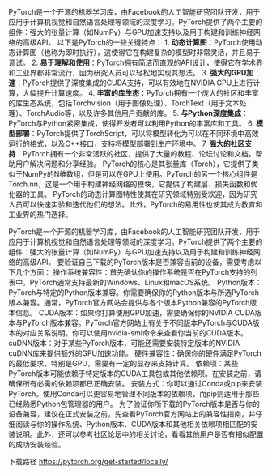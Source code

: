 PyTorch是一个开源的机器学习库，由Facebook的人工智能研究团队开发，用于应用于计算机视觉和自然语言处理等领域的深度学习。PyTorch提供了两个主要的组件：强大的张量计算（如NumPy）与GPU加速支持以及用于构建和训练神经网络的高级API。
以下是PyTorch的一些关键特点：
    1. **动态计算图**：PyTorch使用动态计算图（也称为即时执行），这使得它在构建复杂的模型时非常灵活，并且易于调试。
    2. **易于理解和使用**：PyTorch拥有简洁而直观的API设计，使得它在学术界和工业界都非常流行，因为研究人员可以轻松地实现其想法。
    3. **强大的GPU加速**：PyTorch提供了深度集成的CUDA支持，可以有效地在NVIDIA GPU上进行计算，大幅提升计算速度。
    4. **丰富的库生态**：PyTorch拥有一个庞大的社区和丰富的库生态系统，包括Torchvision（用于图像处理）、TorchText（用于文本处理）、TorchAudio等，以及许多其他用户贡献的库。
    5. **与Python深度集成**：PyTorch与Python紧密集成，使得开发者可以利用Python的丰富库和工具。
    6. **模型部署**：PyTorch提供了TorchScript，可以将模型转化为可以在不同环境中高效运行的格式，以及C++接口，支持将模型部署到生产环境中。
    7. **强大的社区支持**：PyTorch拥有一个非常活跃的社区，提供了大量的教程、论坛讨论和文档，帮助用户解决问题和分享经验。
PyTorch的核心是其张量库（Torch），它提供了类似于NumPy的N维数组，但是可以在GPU上使用。PyTorch的另一个核心组件是Torch.nn，这是一个用于构建神经网络的模块，它提供了构建层、损失函数和优化器的工具。
PyTorch的动态计算图特性使其在研究领域特别受欢迎，因为研究人员可以快速实验和迭代他们的想法。此外，PyTorch的易用性也使其成为教育和工业界的热门选择。

PyTorch是一个开源的机器学习库，由Facebook的人工智能研究团队开发，用于应用于计算机视觉和自然语言处理等领域的深度学习。PyTorch提供了两个主要的组件：强大的张量计算（如NumPy）与GPU加速支持以及用于构建和训练神经网络的高级API。
要验证自己下载的PyTorch版本是否兼容当前的设备，需要考虑以下几个方面：
操作系统兼容性：首先确认你的操作系统是否在PyTorch支持的列表中。PyTorch通常支持最新的Windows、Linux和macOS系统。
Python版本：PyTorch与特定的Python版本兼容。你需要确保你的Python版本与所选PyTorch版本兼容。通常，PyTorch官方网站会提供与各个版本Python兼容的PyTorch版本信息。
CUDA版本：如果你打算使用GPU加速，需要确保你的NVIDIA CUDA版本与PyTorch版本兼容。PyTorch官方网站上有关于不同版本PyTorch与CUDA版本的对应关系说明。你可以使用nvidia-smi命令来查看你当前的CUDA版本。
cuDNN版本：对于某些PyTorch版本，可能还需要安装特定版本的NVIDIA cuDNN库来提供额外的GPU加速功能。
硬件兼容性：确保你的硬件满足PyTorch的最低要求，特别是GPU，需要有一定的显存来支持计算。
依赖项：某些PyTorch版本可能依赖于特定版本的CUDA工具包或其他依赖项。在安装之前，请确保所有必需的依赖项都已正确安装。
安装方式：你可以通过Conda或pip来安装PyTorch。使用Conda可以更容易地管理不同版本的依赖项，而pip则适用于那些已经熟悉Python包管理器的用户。
为了验证你所下载的PyTorch版本是否与你的设备兼容，建议在正式安装之前，先查看PyTorch官方网站上的兼容性指南，并仔细阅读与你的操作系统、Python版本、CUDA版本和其他相关依赖项相匹配的安装说明。此外，还可以参考社区论坛中的相关讨论，看看其他用户是否有相似配置的成功安装经验。

下载路径
https://pytorch.org/get-started/locally/